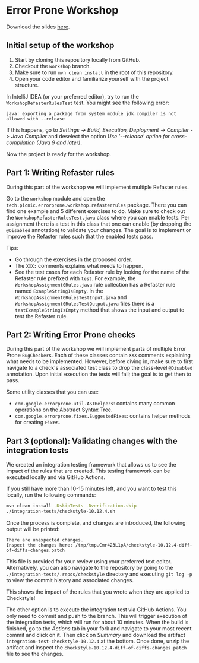 # Error Prone Workshop

Download the slides [here][eps-workshop-codelabjug].

## Initial setup of the workshop

1. Start by cloning this repository locally from GitHub.
2. Checkout the `workshop` branch.
3. Make sure to run `mvn clean install` in the root of this repository.
4. Open your code editor and familiarize yourself with the project structure.

In IntelliJ IDEA (or your preferred editor), try to run the
`WorkshopRefasterRulesTest` test. You might see the following error:

```
java: exporting a package from system module jdk.compiler is not allowed with --release
```

If this happens, go to _Settings -> Build, Execution, Deployment -> Compiler ->
Java Compiler_ and deselect the option _Use '--release' option for
cross-compilation (Java 9 and later)_.

Now the project is ready for the workshop.

## Part 1: Writing Refaster rules

During this part of the workshop we will implement multiple Refaster rules.

Go to the `workshop` module and open the
`tech.picnic.errorprone.workshop.refasterrules` package. There you can find one
example and 5 different exercises to do. Make sure to check out the
`WorkshopRefasterRulesTest.java` class where you can enable tests. Per
assignment there is a test in this class that one can enable (by dropping the
`@Disabled` annotation) to validate your changes. The goal is to implement or
improve the Refaster rules such that the enabled tests pass.

Tips:

* Go through the exercises in the proposed order.
* The `XXX:` comments explains what needs to happen.
* See the test cases for each Refaster rule by looking for the name of the
  Refaster rule prefixed with `test`. For example, the
  `WorkshopAssignment0Rules.java` rule collection has a Refaster rule named
  `ExampleStringIsEmpty`. In the `WorkshopAssignment0RulesTestInput.java` and
  `WorkshopAssignment0RulesTestOutput.java` files there is a
  `testExampleStringIsEmpty` method that shows the input and output to test the
  Refaster rule.

## Part 2: Writing Error Prone checks

During this part of the workshop we will implement parts of multiple Error
Prone `BugChecker`s. Each of these classes contain `XXX` comments explaining
what needs to be implemented. However, before diving in, make sure to first
navigate to a check's associated test class to drop the class-level `@Disabled`
annotation. Upon initial execution the tests will fail; the goal is to get then
to pass.

Some utility classes that you can use:

* `com.google.errorprone.util.ASTHelpers`: contains many common operations on
  the Abstract Syntax Tree.
* `com.google.errorprone.fixes.SuggestedFixes`: contains helper methods for
  creating `Fix`es.

## Part 3 (optional): Validating changes with the integration tests

We created an integration testing framework that allows us to see the impact of
the rules that are created. This testing framework can be executed locally and
via GitHub Actions.

If you still have more than 10-15 minutes left, and you want to test this
locally, run the following commands:

```sh
mvn clean install -DskipTests -Dverification.skip
./integration-tests/checkstyle-10.12.4.sh
```

Once the process is complete, and changes are introduced, the following output
will be printed:

```
There are unexpected changes.
Inspect the changes here: /tmp/tmp.Cmr423L1pA/checkstyle-10.12.4-diff-of-diffs-changes.patch
```

This file is provided for your review using your preferred text editor.
Alternatively, you can also navigate to the repository by going to the
`./integration-tests/.repos/checkstyle` directory and executing `git log -p` to
view the commit history and associated changes.

This shows the impact of the rules that you wrote when they are applied to
Checkstyle!

The other option is to execute the integration test via GitHub Actions. You
only need to commit and push to the branch. This will trigger execution of the
integration tests, which will run for about 10 minutes. When the build is
finished, go to the _Actions_ tab in your fork and navigate to your most recent
commit and click on it. Then click on _Summary_ and download the artifact
`integration-test-checkstyle-10.12.4` at the bottom. Once done, unzip the
artifact and inspect the `checkstyle-10.12.4-diff-of-diffs-changes.patch` file
to see the changes.

[eps-github]: https://github.com/PicnicSupermarket/error-prone-support
[eps-workshop-codelabjug]: https://drive.google.com/file/d/1Q9HD5rKrcFszonOGqPqa2p7vyvV30brg/view
